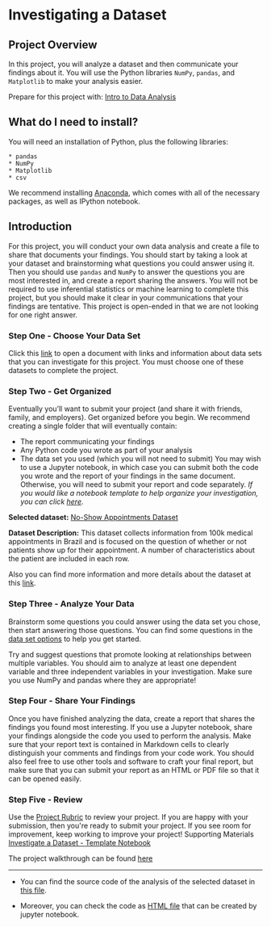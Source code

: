 # Investigating a Dataset
## Project Overview
In this project, you will analyze a dataset and then communicate your findings about it. You will use the Python libraries `NumPy`, `pandas`, and `Matplotlib` to make your analysis easier.

Prepare for this project with: [Intro to Data Analysis](https://classroom.udacity.com/courses/ud170-nd)

## What do I need to install?
You will need an installation of Python, plus the following libraries:
```
* pandas
* NumPy
* Matplotlib
* csv
```
We recommend installing [Anaconda](https://www.anaconda.com/products/individual), which comes with all of the necessary packages, as well as IPython notebook.

## Introduction
For this project, you will conduct your own data analysis and create a file to share that documents your findings. You should start by taking a look at your dataset and brainstorming what questions you could answer using it. Then you should use `pandas` and `NumPy` to answer the questions you are most interested in, and create a report sharing the answers. You will not be required to use inferential statistics or machine learning to complete this project, but you should make it clear in your communications that your findings are tentative. This project is open-ended in that we are not looking for one right answer.

### Step One - Choose Your Data Set
Click this [link](https://docs.google.com/document/d/e/2PACX-1vTlVmknRRnfy_4eTrjw5hYGaiQim5ctr9naaRd4V9du2B5bxpd8FEH3KtDgp8qVekw7Cj1GLk1IXdZi/pub?embedded=True) to open a document with links and information about data sets that you can investigate for this project. You must choose one of these datasets to complete the project.

### Step Two - Get Organized
Eventually you’ll want to submit your project (and share it with friends, family, and employers). Get organized before you begin. We recommend creating a single folder that will eventually contain:
- The report communicating your findings
- Any Python code you wrote as part of your analysis
- The data set you used (which you will not need to submit)
You may wish to use a Jupyter notebook, in which case you can submit both the code you wrote and the report of your findings in the same document. Otherwise, you will need to submit your report and code separately. _If you would like a notebook template to help organize your investigation, you can click [here](https://s3.amazonaws.com/video.udacity-data.com/topher/2018/April/5ac7a08a_investigate-a-dataset-template.ipynb/investigate-a-dataset-template.ipynb.zip)_. 

**Selected dataset:** [No-Show Appointments Dataset](https://www.google.com/url?q=https://d17h27t6h515a5.cloudfront.net/topher/2017/October/59dd2e9a_noshowappointments-kagglev2-may-2016/noshowappointments-kagglev2-may-2016.csv&sa=D&ust=1532469042118000)

**Dataset Description:** This dataset collects information from 100k medical appointments in Brazil and is focused on the question of whether or not patients show up for their appointment. A number of characteristics about the patient are included in each row.

Also you can find more information and more details about the dataset at this [link](https://www.kaggle.com/joniarroba/noshowappointments).

### Step Three - Analyze Your Data
Brainstorm some questions you could answer using the data set you chose, then start answering those questions. You can find some questions in the [data set options](https://s3.amazonaws.com/video.udacity-data.com/topher/2018/July/5b57919a_data-set-options/data-set-options.pdf) to help you get started.

Try and suggest questions that promote looking at relationships between multiple variables. You should aim to analyze at least one dependent variable and three independent variables in your investigation. Make sure you use NumPy and pandas where they are appropriate!

### Step Four - Share Your Findings
Once you have finished analyzing the data, create a report that shares the findings you found most interesting. If you use a Jupyter notebook, share your findings alongside the code you used to perform the analysis. Make sure that your report text is contained in Markdown cells to clearly distinguish your comments and findings from your code work. You should also feel free to use other tools and software to craft your final report, but make sure that you can submit your report as an HTML or PDF file so that it can be opened easily.

### Step Five - Review
Use the [Project Rubric](https://review.udacity.com/#!/projects/3176718735/rubric) to review your project. If you are happy with your submission, then you're ready to submit your project. If you see room for improvement, keep working to improve your project!
Supporting Materials [Investigate a Dataset - Template Notebook](https://d17h27t6h515a5.cloudfront.net/topher/2017/October/59dd0f5a_investigate-a-dataset-template/investigate-a-dataset-template.ipynb)

The project walkthrough can be found [here](https://www.youtube.com/watch?time_continue=83&v=OtDZCYxbHB4)

___

- You can find the source code of the analysis of the selected dataset in [this file](Investigating%20on%20The%20No-Show%20Appointments%20Dataset.ipynb).

- Moreover, you can check the code as [HTML file](Investigating%20on%20The%20No-Show%20Appointments%20Dataset.html) that can be created by jupyter notebook.
